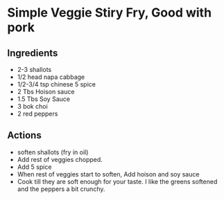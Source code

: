 # Simple Veggie Stiry Fry, Good with pork

## Ingredients
* 2-3 shallots
* 1/2 head napa cabbage
* 1/2-3/4 tsp chinese 5 spice
* 2 Tbs Hoison sauce
* 1.5 Tbs Soy Sauce
* 3 bok choi
* 2 red peppers

## Actions
* soften shallots (fry in oil)
* Add rest of veggies chopped.
* Add 5 spice
* When rest of veggies start to soften, Add hoison and soy sauce 
* Cook till they are soft enough for your taste. I like the greens softened and the peppers a bit crunchy.

